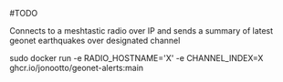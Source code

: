 #TODO

Connects to a meshtastic radio over IP and sends a summary of latest geonet earthquakes over designated channel

sudo docker run -e RADIO_HOSTNAME='X' -e CHANNEL_INDEX=X ghcr.io/jonootto/geonet-alerts:main
